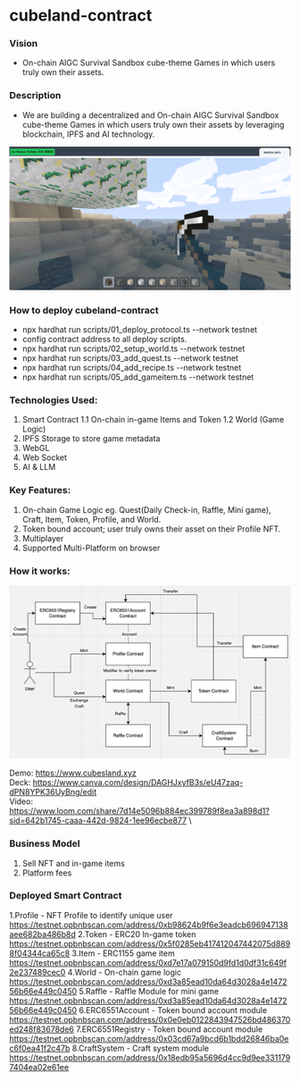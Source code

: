 # cubeland-contract

### Vision

* On-chain AIGC Survival Sandbox cube-theme Games in which users truly own their assets.

### Description

* We are building a decentralized and On-chain AIGC Survival Sandbox cube-theme Games in which users truly own their assets by leveraging blockchain, IPFS and AI technology.

![GUI](/gui.png "GUI")

### How to deploy cubeland-contract

* npx hardhat run scripts/01_deploy_protocol.ts --network testnet
* config contract address to all deploy scripts.
* npx hardhat run scripts/02_setup_world.ts --network testnet
* npx hardhat run scripts/03_add_quest.ts --network testnet
* npx hardhat run scripts/04_add_recipe.ts --network testnet
* npx hardhat run scripts/05_add_gameitem.ts --network testnet 

### Technologies Used:

1. Smart Contract
1.1 On-chain in-game Items and Token
1.2 World (Game Logic)
2. IPFS Storage to store game metadata
3. WebGL
4. Web Socket
5. AI & LLM

### Key Features:

1. On-chain Game Logic eg. Quest(Daily Check-in, Raffle, Mini game), Craft, Item, Token, Profile, and World.
2. Token bound account; user truly owns their asset on their Profile NFT.
3. Multiplayer
4. Supported Multi-Platform on browser

### How it works:
![How it works](/howitwork.png "How it works")

Demo:
https://www.cubesland.xyz \
Deck:
https://www.canva.com/design/DAGHJxyfB3s/eU47zaq-dPN8YPK36UyBng/edit \
Video:
https://www.loom.com/share/7d14e5096b884ec399789f8ea3a898d1?sid=642b1745-caaa-442d-9824-1ee96ecbe877 \


### Business Model
1. Sell NFT and in-game items
2. Platform fees

### Deployed Smart Contract
1.Profile - NFT Profile to identify unique user https://testnet.opbnbscan.com/address/0xb98624b9f6e3eadcb696947138aee682ba486b8d
2.Token - ERC20 In-game token https://testnet.opbnbscan.com/address/0x5f0285eb417412047442075d8898f04344ca65c8
3.Item - ERC1155 game item https://testnet.opbnbscan.com/address/0xd7e17a079150d9fd1d0df31c649f2e237489cec0
4.World - On-chain game logic https://testnet.opbnbscan.com/address/0xd3a85ead10da64d3028a4e147256b66e449c0450
5.Raffle - Raffle Module for mini game https://testnet.opbnbscan.com/address/0xd3a85ead10da64d3028a4e147256b66e449c0450
6.ERC6551Account - Token bound account module https://testnet.opbnbscan.com/address/0x0e0eb0122843947526bd486370ed248f83678de6
7.ERC6551Registry - Token bound account module https://testnet.opbnbscan.com/address/0x03cd67a9bcd6b1bdd26846ba0ec6f0ea41f2c47b
8.CraftSystem - Craft system module https://testnet.opbnbscan.com/address/0x18edb95a5696d4cc9d9ee3311797404ea02e61ee